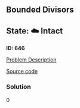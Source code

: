 ## Bounded Divisors

## State: :cloud: **Intact**

**ID: 646**

[Problem Description](https://projecteuler.net/problem=646)

[Source code](main.cpp)

### Solution
0
